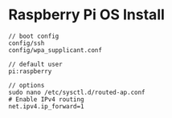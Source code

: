 # Raspberry Pi OS Install

```
// boot config
config/ssh
config/wpa_supplicant.conf

// default user
pi:raspberry

// options
sudo nano /etc/sysctl.d/routed-ap.conf
# Enable IPv4 routing
net.ipv4.ip_forward=1
```
